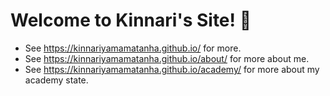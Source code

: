 # Welcome to Kinnari's Site! 🎉

- See <https://kinnariyamamatanha.github.io/> for more.
- See <https://kinnariyamamatanha.github.io/about/> for more about me.
- See <https://kinnariyamamatanha.github.io/academy/> for more about my academy state.
